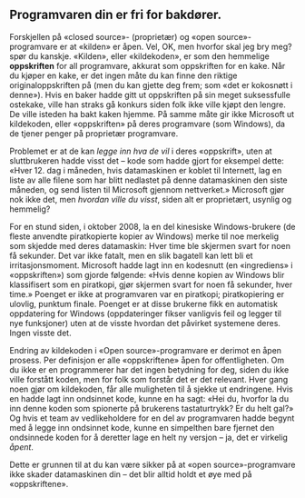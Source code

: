 

<div id="corps">

<h2>Programvaren din er fri for bakdører.</h2>

Forskjellen på «closed source»- (proprietær) og «open source»-programvare er at «kilden» er åpen. Vel, OK, men hvorfor skal jeg bry meg? spør du kanskje. «Kilden», eller «kildekoden», er som den hemmelige <b>oppskriften</b> for all programvare, akkurat som oppskriften for en kake. Når du kjøper en kake, er det ingen måte du kan finne den riktige originaloppskriften på (men du kan gjette deg frem; som «det er kokosnøtt i denne»). Hvis en baker hadde gitt ut oppskriften på sin meget suksessfulle ostekake, ville han straks gå konkurs siden folk ikke ville kjøpt den lengre. De ville isteden ha bakt kaken hjemme. På samme måte gir ikke Microsoft ut kildekoden, eller «oppskriften» på deres programvare (som Windows), da de tjener penger på proprietær programvare.

Problemet er at de kan <i>legge inn hva de vil</i> i deres «oppskrift», uten at sluttbrukeren hadde visst det – kode som hadde gjort for eksempel dette: «Hver 12. dag i måneden, hvis datamaskinen er koblet til Internett, lag en liste av alle filene som har blitt nedlastet på denne datamaskinen den siste måneden, og send listen til Microsoft gjennom nettverket.» Microsoft gjør nok ikke det, men <i>hvordan ville du visst</i>, siden alt er proprietært, usynlig og hemmelig?

For en stund siden, i oktober 2008, la en del kinesiske Windows-brukere (de fleste anvendte piratkopierte kopier av Windows) merke til noe merkelig som skjedde med deres datamaskin: Hver time ble skjermen svart for noen få sekunder. Det var ikke fatalt, men en slik bagatell kan lett bli et irritasjonsmoment. Microsoft hadde lagt inn en kodesnutt (en «ingrediens» i «oppskriften») som gjorde følgende: «Hvis denne kopien av Windows blir klassifisert som en piratkopi, gjør skjermen svart for noen få sekunder, hver time.» Poenget er ikke at programvaren var en piratkopi; piratkopiering er ulovlig, punktum finale. Poenget er at disse brukerne fikk en automatisk oppdatering for Windows (oppdateringer fikser vanligvis feil og legger til nye funksjoner) uten at de visste hvordan det påvirket systemene deres. Ingen visste det.

Endring av kildekoden i «Open source»-programvare er derimot en åpen prosess. Per definisjon er alle «oppskriftene» åpen for offentligheten. Om du ikke er en programmerer har det ingen betydning for deg, siden du ikke ville forstått koden, men for folk som forstår det er det relevant. Hver gang noen gjør om kildekoden, får alle muligheten til å sjekke ut endringene. Hvis en hadde lagt inn ondsinnet kode, kunne en ha sagt: «Hei du, hvorfor la du inn denne koden som spionerte på brukerens tastaturtrykk? Er du helt gal?» Og hvis et team av vedlikeholdere for en del av programvaren hadde begynt med å legge inn ondsinnet kode, kunne en simpelthen bare fjernet den ondsinnede koden for å deretter lage en helt ny versjon – ja, det er virkelig <i>åpent</i>.

Dette er grunnen til at du kan være sikker på at «open source»-programvare ikke skader datamaskinen din – det blir alltid holdt et øye med på «oppskriftene».

</div>


